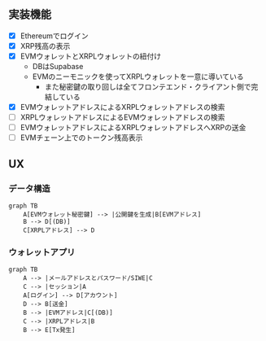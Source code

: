 ## 実装機能
- [x] Ethereumでログイン
- [x] XRP残高の表示
- [x] EVMウォレットとXRPLウォレットの紐付け
    - DBはSupabase
    - EVMのニーモニックを使ってXRPLウォレットを一意に導いている
        - また秘密鍵の取り回しは全てフロンテエンド・クライアント側で完結している
- [x] EVMウォレットアドレスによるXRPLウォレットアドレスの検索
- [ ] XRPLウォレットアドレスによるEVMウォレットアドレスの検索
- [ ] EVMウォレットアドレスによるXRPLウォレットアドレスへXRPの送金
- [ ] EVMチェーン上でのトークン残高表示

## UX

### データ構造
```mermaid
graph TB
    A[EVMウォレット秘密鍵] --> |公開鍵を生成|B[EVMアドレス]
    B --> D[(DB)]
    C[XRPLアドレス] --> D
```

### ウォレットアプリ
```mermaid
graph TB
    A --> |メールアドレスとパスワード/SIWE|C
    C --> |セッション|A
    A[ログイン] --> D[アカウント]
    D --> B[送金]
    B --> |EVMアドレス|C[(DB)]
    C --> |XRPLアドレス|B
    B --> E[Tx発生]
```
